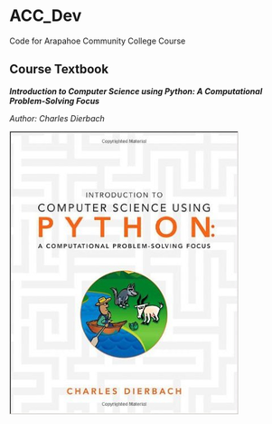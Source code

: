 # ACC_Dev
Code for Arapahoe Community College Course

## Course Textbook 
**_Introduction to Computer Science using Python: A Computational Problem-Solving Focus_** 

_Author: Charles Dierbach_

![alt tag](https://github.com/m-gaucher/ACC_Dev/blob/master/img/python_tbook.jpg "scale=.5")
